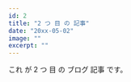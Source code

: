 ```yaml
---
id: 2
title: "2 つ 目 の 記事"
date: "20xx-05-02" 
image: "" 
excerpt: ""
---
```


これ が 2 つ 目 の ブログ 記事 です。
